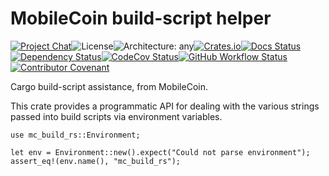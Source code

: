 # MobileCoin build-script helper

[![Project Chat][chat-image]][chat-link]<!--
-->![License][license-image]<!--
-->![Architecture: any][arch-image]<!--
-->[![Crates.io][crate-image]][crate-link]<!--
-->[![Docs Status][docs-image]][docs-link]<!--
-->[![Dependency Status][deps-image]][deps-link]<!--
-->[![CodeCov Status][codecov-image]][codecov-link]<!--
-->[![GitHub Workflow Status][gha-image]][gha-link]<!--
-->[![Contributor Covenant][conduct-image]][conduct-link]

Cargo build-script assistance, from MobileCoin.

This crate provides a programmatic API for dealing with the various strings passed into build scripts via environment variables.

```rust, no_run
use mc_build_rs::Environment;

let env = Environment::new().expect("Could not parse environment");
assert_eq!(env.name(), "mc_build_rs");
```

[chat-image]: https://img.shields.io/discord/844353360348971068?style=flat-square
[chat-link]: https://discord.gg/mobilecoin
[license-image]: https://img.shields.io/crates/l/mc-build-rs?style=flat-square
[deps-image]: https://deps.rs/repo/github/mobilecoinfoundation/build-rs/status.svg?style=flat-square
[deps-link]: https://deps.rs/repo/github/mobilecoinfoundation/build-rs
[codecov-image]: https://img.shields.io/codecov/c/github/mobilecoinfoundation/build-rs/main?style=flat-square
[codecov-link]: https://codecov.io/gh/mobilecoinfoundation/build-rs
[arch-image]: https://img.shields.io/badge/arch-any-brightgreen?style=flat-square
[crate-image]: https://img.shields.io/crates/v/mc-build-rs.svg?style=flat-square
[crate-link]: https://crates.io/crates/mc-build-rs
[docs-image]: https://img.shields.io/docsrs/build-rs?style=flat-square
[docs-link]: https://docs.rs/crate/build-rs
[gha-image]: https://img.shields.io/github/actions/workflow/status/mobilecoinfoundation/build-rs/ci.yaml?branch=main&style=flat-square
[gha-link]: https://github.com/mobilecoinfoundation/build-rs/actions/workflows/ci.yaml?query=branch%3Amain
[conduct-link]: CODE_OF_CONDUCT.md
[conduct-image]: https://img.shields.io/badge/Contributor%20Covenant-2.1-4baaaa.svg?style=flat-square
